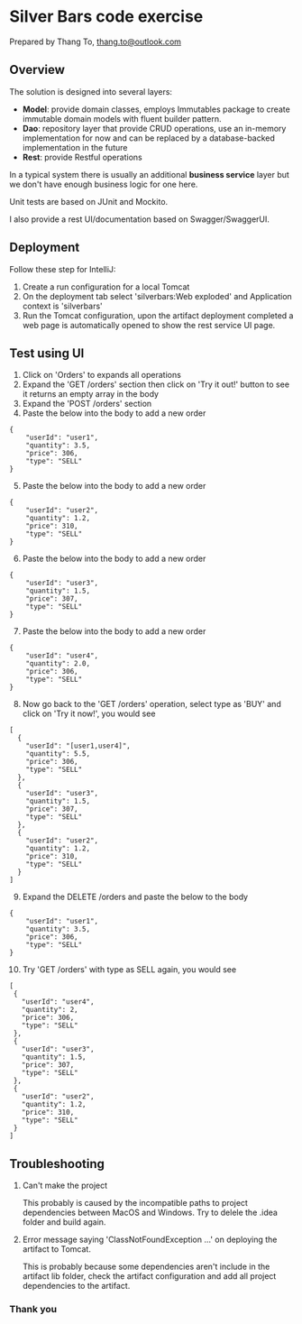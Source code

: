 Silver Bars code exercise
========================

Prepared by Thang To, <thang.to@outlook.com>


Overview
---------


The solution is designed into several layers:


  * **Model**: provide domain classes, employs Immutables package to create immutable domain models with fluent builder pattern.
  * **Dao**: repository layer that provide CRUD operations, use an in-memory implementation for now and can be replaced by a
   database-backed implementation in the future
  * **Rest**: provide Restful operations

In a typical system there is usually an additional **business service** layer but we don't have enough business logic for one here.

Unit tests are based on JUnit and Mockito.

I also provide a rest UI/documentation based on Swagger/SwaggerUI.



Deployment
------------

Follow these step for IntelliJ:

 1. Create a run configuration for a local Tomcat
 2. On the deployment tab select 'silverbars:Web exploded' and Application context is 'silverbars'
 3. Run the Tomcat configuration, upon the artifact deployment completed a web page is automatically opened to show the
 rest service UI page.



Test using UI
------------

 1. Click on 'Orders' to expands all operations
 2. Expand the 'GET /orders' section then click on 'Try it out!' button to see it returns an empty array in the body
 3. Expand the 'POST /orders' section
 4. Paste the below into the body to add a new order
~~~
{
    "userId": "user1", 
    "quantity": 3.5, 
    "price": 306, 
    "type": "SELL" 
}
~~~ 
 5. Paste the below into the body to add a new order
~~~
{
    "userId": "user2", 
    "quantity": 1.2, 
    "price": 310, 
    "type": "SELL" 
}
~~~ 
 6. Paste the below into the body to add a new order
~~~
{
    "userId": "user3", 
    "quantity": 1.5, 
    "price": 307, 
    "type": "SELL" 
}
~~~
 7. Paste the below into the body to add a new order
~~~
{
    "userId": "user4", 
    "quantity": 2.0, 
    "price": 306, 
    "type": "SELL" 
}
~~~ 
 8. Now go back to the 'GET /orders' operation, select type as 'BUY' and click on 'Try it now!', you would see
~~~
[
  {
    "userId": "[user1,user4]",
    "quantity": 5.5,
    "price": 306,
    "type": "SELL"
  },
  {
    "userId": "user3",
    "quantity": 1.5,
    "price": 307,
    "type": "SELL"
  },
  {
    "userId": "user2",
    "quantity": 1.2,
    "price": 310,
    "type": "SELL"
  }
]
~~~ 
 9. Expand the DELETE /orders and paste the below to the body
~~~
{
    "userId": "user1", 
    "quantity": 3.5, 
    "price": 306, 
    "type": "SELL" 
}
~~~ 
  10. Try 'GET /orders' with type as SELL again, you would see
 ~~~
[
  {
    "userId": "user4",
    "quantity": 2,
    "price": 306,
    "type": "SELL"
  },
  {
    "userId": "user3",
    "quantity": 1.5,
    "price": 307,
    "type": "SELL"
  },
  {
    "userId": "user2",
    "quantity": 1.2,
    "price": 310,
    "type": "SELL"
  }
]
 ~~~ 

 
 
Troubleshooting
---------------

1. Can't make the project

   This probably is caused by the incompatible paths to project dependencies between MacOS and Windows. Try to delele 
   the .idea folder and build again.
   
2. Error message saying 'ClassNotFoundException ...' on deploying the artifact to Tomcat.

   This is probably because some dependencies aren't include in the artifact lib folder, check the artifact configuration
   and add all project dependencies to the artifact.
   

 
### Thank you ###